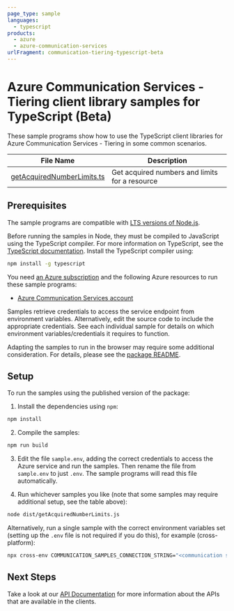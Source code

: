 ```yaml
---
page_type: sample
languages:
  - typescript
products:
  - azure
  - azure-communication-services
urlFragment: communication-tiering-typescript-beta
---
```


# Azure Communication Services - Tiering client library samples for TypeScript (Beta)

These sample programs show how to use the TypeScript client libraries for Azure Communication Services - Tiering in some common scenarios.

| **File Name**                                         | **Description**                                |
| ----------------------------------------------------- | ---------------------------------------------- |
| [getAcquiredNumberLimits.ts][getacquirednumberlimits] | Get acquired numbers and limits for a resource |

## Prerequisites

The sample programs are compatible with [LTS versions of Node.js](https://github.com/nodejs/release#release-schedule).

Before running the samples in Node, they must be compiled to JavaScript using the TypeScript compiler. For more information on TypeScript, see the [TypeScript documentation][typescript]. Install the TypeScript compiler using:

```bash
npm install -g typescript
```

You need [an Azure subscription][freesub] and the following Azure resources to run these sample programs:

- [Azure Communication Services account][createinstance_azurecommunicationservicesaccount]

Samples retrieve credentials to access the service endpoint from environment variables. Alternatively, edit the source code to include the appropriate credentials. See each individual sample for details on which environment variables/credentials it requires to function.

Adapting the samples to run in the browser may require some additional consideration. For details, please see the [package README][package].

## Setup

To run the samples using the published version of the package:

1. Install the dependencies using `npm`:

```bash
npm install
```

2. Compile the samples:

```bash
npm run build
```

3. Edit the file `sample.env`, adding the correct credentials to access the Azure service and run the samples. Then rename the file from `sample.env` to just `.env`. The sample programs will read this file automatically.

4. Run whichever samples you like (note that some samples may require additional setup, see the table above):

```bash
node dist/getAcquiredNumberLimits.js
```

Alternatively, run a single sample with the correct environment variables set (setting up the `.env` file is not required if you do this), for example (cross-platform):

```bash
npx cross-env COMMUNICATION_SAMPLES_CONNECTION_STRING="<communication samples connection string>" node dist/getAcquiredNumberLimits.js
```

## Next Steps

Take a look at our [API Documentation][apiref] for more information about the APIs that are available in the clients.

[getacquirednumberlimits]: https://github.com/Azure/azure-sdk-for-js/blob/main/sdk/communication/communication-tiering/samples/v1-beta/typescript/src/getAcquiredNumberLimits.ts
[apiref]: https://docs.microsoft.com/javascript/api/@azure/communication-tiering
[freesub]: https://azure.microsoft.com/free/
[createinstance_azurecommunicationservicesaccount]: https://docs.microsoft.com/azure/communication-services/quickstarts/create-communication-resource
[package]: https://github.com/Azure/azure-sdk-for-js/tree/main/sdk/communication/communication-tiering/README.md
[typescript]: https://www.typescriptlang.org/docs/home.html
